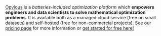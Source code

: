 [Opvious](https://www.opvious.io) is a _batteries-included optimization platform_ which __empowers engineers and data scientists to solve mathematical optimization problems__. It is available both as a managed cloud service (free on small datasets) and self-hosted (free for non-commercial projects). See our [pricing page](https://www.opvious.io/pricing) for more information or [get started for free here!](https://www.opvious.io/notebooks/retro/notebooks/?path=guides/welcome.ipynb)
